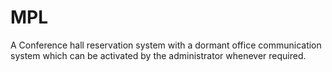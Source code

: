 MPL
===

A Conference hall reservation system with a dormant office communication system which can be activated by the administrator whenever required.
